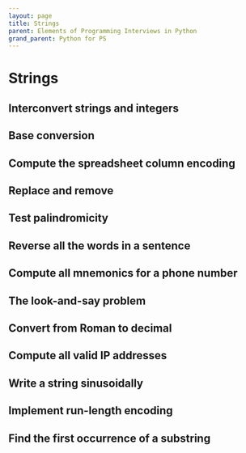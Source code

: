 ```yaml
---
layout: page
title: Strings
parent: Elements of Programming Interviews in Python
grand_parent: Python for PS
---
```


# Strings

## Interconvert strings and integers
## Base conversion
## Compute the spreadsheet column encoding
## Replace and remove
## Test palindromicity
## Reverse all the words in a sentence
## Compute all mnemonics for a phone number
## The look-and-say problem
## Convert from Roman to decimal
## Compute all valid IP addresses
## Write a string sinusoidally
## Implement run-length encoding
## Find the first occurrence of a substring
